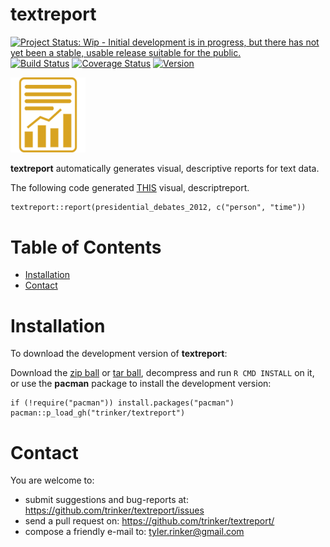 textreport
============


[![Project Status: Wip - Initial development is in progress, but there
has not yet been a stable, usable release suitable for the
public.](http://www.repostatus.org/badges/0.1.0/wip.svg)](http://www.repostatus.org/#wip)
[![Build
Status](https://travis-ci.org/trinker/textreport.svg?branch=master)](https://travis-ci.org/trinker/textreport)
[![Coverage
Status](https://coveralls.io/repos/trinker/textreport/badge.svg?branch=master)](https://coveralls.io/r/trinker/textreport?branch=master)
<a href="https://img.shields.io/badge/Version-0.0.1-orange.svg"><img src="https://img.shields.io/badge/Version-0.0.1-orange.svg" alt="Version"/></a>
</p>
<img src="inst/textreport_logo/r_textreport.png" width="120" alt="textreport Logo">

**textreport** automatically generates visual, descriptive reports for
text data.

The following code generated
[THIS](https://dl.dropboxusercontent.com/u/61803503/textreport.html)
visual, descriptreport.

    textreport::report(presidential_debates_2012, c("person", "time"))


Table of Contents
============

-   [Installation](#installation)
-   [Contact](#contact)

Installation
============


To download the development version of **textreport**:

Download the [zip
ball](https://github.com/trinker/textreport/zipball/master) or [tar
ball](https://github.com/trinker/textreport/tarball/master), decompress
and run `R CMD INSTALL` on it, or use the **pacman** package to install
the development version:

    if (!require("pacman")) install.packages("pacman")
    pacman::p_load_gh("trinker/textreport")

Contact
=======

You are welcome to: 
* submit suggestions and bug-reports at: <https://github.com/trinker/textreport/issues> 
* send a pull request on: <https://github.com/trinker/textreport/> 
* compose a friendly e-mail to: <tyler.rinker@gmail.com>
